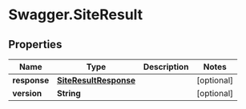 # Swagger.SiteResult

## Properties
Name | Type | Description | Notes
------------ | ------------- | ------------- | -------------
**response** | [**SiteResultResponse**](SiteResultResponse.md) |  | [optional] 
**version** | **String** |  | [optional] 


